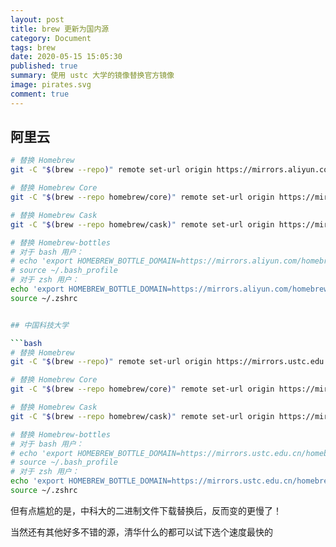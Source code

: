 ```yaml
---
layout: post
title: brew 更新为国内源
category: Document
tags: brew
date: 2020-05-15 15:05:30
published: true
summary: 使用 ustc 大学的镜像替换官方镜像
image: pirates.svg
comment: true
---
```


## 阿里云

```bash
# 替换 Homebrew
git -C "$(brew --repo)" remote set-url origin https://mirrors.aliyun.com/homebrew/brew.git

# 替换 Homebrew Core
git -C "$(brew --repo homebrew/core)" remote set-url origin https://mirrors.aliyun.com/homebrew/homebrew-core.git

# 替换 Homebrew Cask
git -C "$(brew --repo homebrew/cask)" remote set-url origin https://mirrors.aliyun.com/homebrew/homebrew-cask.git

# 替换 Homebrew-bottles
# 对于 bash 用户：
# echo 'export HOMEBREW_BOTTLE_DOMAIN=https://mirrors.aliyun.com/homebrew/homebrew-bottles' >> ~/.bash_profile
# source ~/.bash_profile
# 对于 zsh 用户：
echo 'export HOMEBREW_BOTTLE_DOMAIN=https://mirrors.aliyun.com/homebrew/homebrew-bottles' >> ~/.zshrc
source ~/.zshrc


## 中国科技大学

```bash
# 替换 Homebrew
git -C "$(brew --repo)" remote set-url origin https://mirrors.ustc.edu.cn/brew.git

# 替换 Homebrew Core
git -C "$(brew --repo homebrew/core)" remote set-url origin https://mirrors.ustc.edu.cn/homebrew-core.git

# 替换 Homebrew Cask
git -C "$(brew --repo homebrew/cask)" remote set-url origin https://mirrors.ustc.edu.cn/homebrew-cask.git

# 替换 Homebrew-bottles
# 对于 bash 用户：
# echo 'export HOMEBREW_BOTTLE_DOMAIN=https://mirrors.ustc.edu.cn/homebrew-bottles' >> ~/.bash_profile
# source ~/.bash_profile
# 对于 zsh 用户：
echo 'export HOMEBREW_BOTTLE_DOMAIN=https://mirrors.ustc.edu.cn/homebrew-bottles' >> ~/.zshrc
source ~/.zshrc
```

但有点尴尬的是，中科大的二进制文件下载替换后，反而变的更慢了！


当然还有其他好多不错的源，清华什么的都可以试下选个速度最快的

